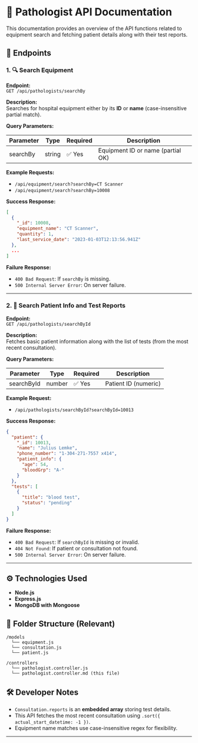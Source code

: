 # 📘 Pathologist API Documentation

This documentation provides an overview of the API functions related to equipment search and fetching patient details along with their test reports.

## 📁 Endpoints

### 1. 🔍 Search Equipment

**Endpoint:**  
`GET /api/pathologists/searchBy`

**Description:**  
Searches for hospital equipment either by its **ID** or **name** (case-insensitive partial match).

**Query Parameters:**

| Parameter | Type   | Required | Description                       |
| --------- | ------ | -------- | --------------------------------- |
| searchBy  | string | ✅ Yes   | Equipment ID or name (partial OK) |

**Example Requests:**

- `/api/equipment/search?searchBy=CT Scanner`
- `/api/equipment/search?searchBy=10008`

**Success Response:**

```json
[
  {
    "_id": 10008,
    "equipment_name": "CT Scanner",
    "quantity": 1,
    "last_service_date": "2023-01-03T12:13:56.941Z"
  },
  ...
]
```

**Failure Response:**

- `400 Bad Request`: If `searchBy` is missing.
- `500 Internal Server Error`: On server failure.

---

### 2. 🧪 Search Patient Info and Test Reports

**Endpoint:**  
`GET /api/pathologists/searchById`

**Description:**  
Fetches basic patient information along with the list of tests (from the most recent consultation).

**Query Parameters:**

| Parameter  | Type   | Required | Description          |
| ---------- | ------ | -------- | -------------------- |
| searchById | number | ✅ Yes   | Patient ID (numeric) |

**Example Request:**

- `/api/pathologists/searchById?searchById=10013`

**Success Response:**

```json
{
  "patient": {
    "_id": 10013,
    "name": "Julius Lemke",
    "phone_number": "1-304-271-7557 x414",
    "patient_info": {
      "age": 54,
      "bloodGrp": "A-"
    }
  },
  "tests": [
    {
      "title": "blood test",
      "status": "pending"
    }
  ]
}
```

**Failure Response:**

- `400 Bad Request`: If `searchById` is missing or invalid.
- `404 Not Found`: If patient or consultation not found.
- `500 Internal Server Error`: On server failure.

---

## ⚙️ Technologies Used

- **Node.js**
- **Express.js**
- **MongoDB with Mongoose**

## 📁 Folder Structure (Relevant)

```
/models
  └── equipment.js
  └── consultation.js
  └── patient.js

/controllers
  └── pathologist.controller.js
  └── pathologist.controller.md (this file)

```

## 🛠️ Developer Notes

- `Consultation.reports` is an **embedded array** storing test details.
- This API fetches the most recent consultation using `.sort({ actual_start_datetime: -1 })`.
- Equipment name matches use case-insensitive regex for flexibility.

---
